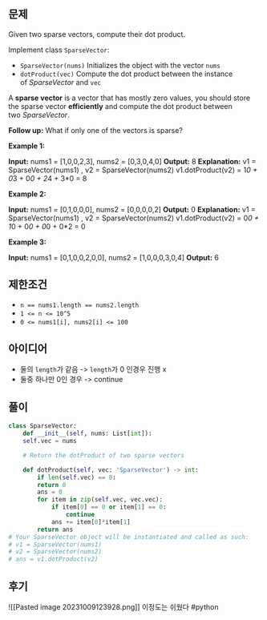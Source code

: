 ## 문제

Given two sparse vectors, compute their dot product.

Implement class `SparseVector`:

- `SparseVector(nums)` Initializes the object with the vector `nums`
- `dotProduct(vec)` Compute the dot product between the instance of _SparseVector_ and `vec`

A **sparse vector** is a vector that has mostly zero values, you should store the sparse vector **efficiently** and compute the dot product between two _SparseVector_.

**Follow up:** What if only one of the vectors is sparse?

**Example 1:**

**Input:** nums1 = [1,0,0,2,3], nums2 = [0,3,0,4,0]
**Output:** 8
**Explanation:** v1 = SparseVector(nums1) , v2 = SparseVector(nums2)
v1.dotProduct(v2) = 1*0 + 0*3 + 0*0 + 2*4 + 3*0 = 8

**Example 2:**

**Input:** nums1 = [0,1,0,0,0], nums2 = [0,0,0,0,2]
**Output:** 0
**Explanation:** v1 = SparseVector(nums1) , v2 = SparseVector(nums2)
v1.dotProduct(v2) = 0*0 + 1*0 + 0*0 + 0*0 + 0*2 = 0

**Example 3:**

**Input:** nums1 = [0,1,0,0,2,0,0], nums2 = [1,0,0,0,3,0,4]
**Output:** 6

## 제한조건
- `n == nums1.length == nums2.length`
- `1 <= n <= 10^5`
- `0 <= nums1[i], nums2[i] <= 100`

## 아이디어
- 둘의 `length`가 같음 -> `length`가 0 인경우 진행 x
- 둘중 하나만 0인 경우 -> continue

## 풀이
```python
class SparseVector:
	def __init__(self, nums: List[int]):
	self.vec = nums

	# Return the dotProduct of two sparse vectors

	def dotProduct(self, vec: 'SparseVector') -> int:
		if len(self.vec) == 0:	
		return 0
		ans = 0
		for item in zip(self.vec, vec.vec):
			if item[0] == 0 or item[1] == 0:
				continue
			ans += item[0]*item[1]
		return ans
# Your SparseVector object will be instantiated and called as such:
# v1 = SparseVector(nums1)
# v2 = SparseVector(nums2)
# ans = v1.dotProduct(v2)
```

## 후기
![[Pasted image 20231009123928.png]]
이정도는 쉬웠다
#python 